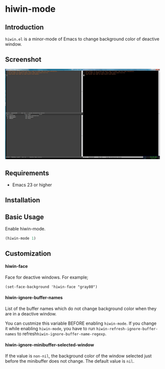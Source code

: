 # hiwin-mode

## Introduction

`hiwin.el` is a minor-mode of Emacs to change background color of
deactive window.

## Screenshot

![hiwin.JPG](image/hiwin.JPG)

## Requirements

- Emacs 23 or higher

## Installation

## Basic Usage
Enable hiwin-mode.
```lisp
(hiwin-mode 1)
```
## Customization

#### hiwin-face

Face for deactive windows. For example;
```
(set-face-background 'hiwin-face "gray80")
```

#### hiwin-ignore-buffer-names

List of the buffer names which do not change background color when
they are in a deactive window.

You can custmize this variable BEFORE enabling `hiwin-mode`. If you
change it while enabling `hiwin-mode`, you have to run
`hiwin-refresh-ignore-buffer-names` to
refresh`hiwin-ignore-buffer-name-regexp`.

#### hiwin-ignore-minibuffer-selected-window

If the value is `non-nil`, the background color of the window selected
just before the minibuffer does not change. The default value is `nil`.
